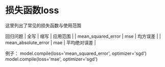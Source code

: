 # 损失函数loss
这里列出了常见的损失函数与使用范围

回归问题
| 全写 | 缩写 | 应用范围 | 
| mean_squared_error | mse | 均方误差 | 
| mean_absolute_error | mae | 平均绝对误差 |



例子：
model.compile(loss='mean_squared_error', optimizer='sgd')  
model.compile(loss='mse', optimizer='sgd')  
